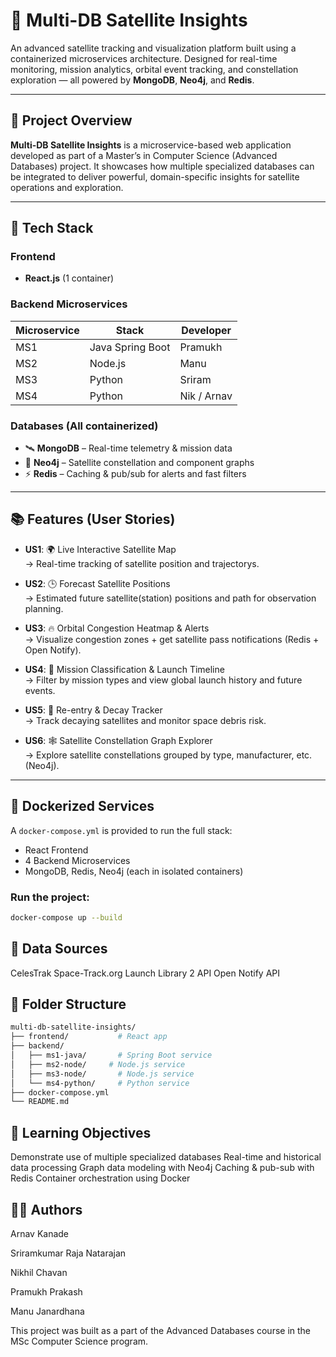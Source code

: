 # 🌌 Multi-DB Satellite Insights

An advanced satellite tracking and visualization platform built using a containerized microservices architecture. Designed for real-time monitoring, mission analytics, orbital event tracking, and constellation exploration — all powered by **MongoDB**, **Neo4j**, and **Redis**.

---

## 🚀 Project Overview

**Multi-DB Satellite Insights** is a microservice-based web application developed as part of a Master’s in Computer Science (Advanced Databases) project. It showcases how multiple specialized databases can be integrated to deliver powerful, domain-specific insights for satellite operations and exploration.

---

## 🧩 Tech Stack

### Frontend
- **React.js** (1 container)

### Backend Microservices
| Microservice | Stack                  | Developer   |
|--------------|------------------------|-------------|
| MS1          | Java Spring Boot       | Pramukh     |
| MS2          |  Node.js | Manu    |
| MS3          | Python                 | Sriram      |
| MS4          | Python       | Nik / Arnav |

### Databases (All containerized)
- 🛰️ **MongoDB** – Real-time telemetry & mission data
- 🧠 **Neo4j** – Satellite constellation and component graphs
- ⚡ **Redis** – Caching & pub/sub for alerts and fast filters

---

## 📚 Features (User Stories)

- **US1**: 🌍 Live Interactive Satellite Map  
  → Real-time tracking of satellite position and trajectorys.

- **US2**: 🕒 Forecast Satellite Positions  
  → Estimated future satellite(station) positions and path for observation planning.

- **US3**: 🔥 Orbital Congestion Heatmap & Alerts  
  → Visualize congestion zones + get satellite pass notifications (Redis + Open Notify).

- **US4**: 🚀 Mission Classification & Launch Timeline  
  → Filter by mission types and view global launch history and future events.

- **US5**: 🧾 Re-entry & Decay Tracker  
  → Track decaying satellites and monitor space debris risk.

- **US6**: 🕸️ Satellite Constellation Graph Explorer  
  → Explore satellite constellations grouped by type, manufacturer, etc. (Neo4j).

---

## 🐳 Dockerized Services

A `docker-compose.yml` is provided to run the full stack:
- React Frontend
- 4 Backend Microservices
- MongoDB, Redis, Neo4j (each in isolated containers)

### Run the project:
```bash
docker-compose up --build
```

## 📡 Data Sources
CelesTrak
Space-Track.org
Launch Library 2 API
Open Notify API

## 📂 Folder Structure
```bash
multi-db-satellite-insights/
├── frontend/           # React app
├── backend/
│   ├── ms1-java/       # Spring Boot service
│   ├── ms2-node/     # Node.js service
│   ├── ms3-node/       # Node.js service
│   └── ms4-python/     # Python service
├── docker-compose.yml
└── README.md
```

## 🧠 Learning Objectives
Demonstrate use of multiple specialized databases
Real-time and historical data processing
Graph data modeling with Neo4j
Caching & pub-sub with Redis
Container orchestration using Docker

## 👨‍💻 Authors
Arnav Kanade

Sriramkumar Raja Natarajan

Nikhil Chavan

Pramukh Prakash

Manu Janardhana

This project was built as a part of the Advanced Databases course in the MSc Computer Science program.

